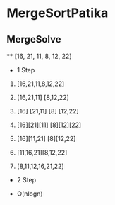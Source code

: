 # MergeSortPatika
## MergeSolve

** [16, 21, 11, 8, 12, 22] 

* 1 Step 

1. [16,21,11,8,12,22]
          
1. [16,21,11]  [8,12,22]
      
1. [16] [21,11] [8] [12,22]
       
1. [16][21][11] [8][12][22]

1. [16][11,21] [8][12,22]
  
1. [11,16,21][8,12,22]
   
1. [8,11,12,16,21,22]

* 2 Step
- O(nlogn)
